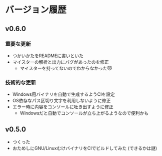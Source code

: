 # バージョン履歴

## v0.6.0

### 重要な更新

- つかいかたをREADMEに書いといた
- マイスターの解析と出力にバグがあったのを修正
    - マイスターを持ってないのでわからなかった😼

### 技術的な更新

- Windows用バイナリを自動で生成するようCIを設定
- OS依存なパス区切り文字を利用しないように修正
- エラー時に内容をコンソールに吐き出すように修正
    - Windowsだと自動でコンソールが立ち上がるようなので便利かも

## v0.5.0

- つくった
- おためしにGNU/LinuxむけバイナリをCIでビルドしてみた (できるかは謎)
